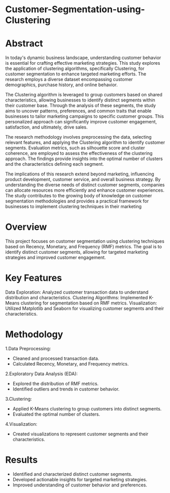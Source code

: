 # Customer-Segmentation-using-Clustering

# Abstract

In today's dynamic business landscape, understanding customer behavior is essential for crafting effective marketing strategies. This study explores the application of clustering algorithms, specifically Clustering, for customer segmentation to enhance targeted marketing efforts. The research employs a diverse dataset encompassing customer demographics, purchase history, and online behavior.

The Clustering algorithm is leveraged to group customers based on shared characteristics, allowing businesses to identify distinct segments within their customer base. Through the analysis of these segments, the study aims to uncover patterns, preferences, and common traits that enable businesses to tailor marketing campaigns to specific customer groups. This personalized approach can significantly improve customer engagement, satisfaction, and ultimately, drive sales.

The research methodology involves preprocessing the data, selecting relevant features, and applying the Clustering algorithm to identify customer segments. Evaluation metrics, such as silhouette score and cluster coherence, are employed to assess the effectiveness of the clustering approach. The findings provide insights into the optimal number of clusters and the characteristics defining each segment.

The implications of this research extend beyond marketing, influencing product development, customer service, and overall business strategy. By understanding the diverse needs of distinct customer segments, companies can allocate resources more efficiently and enhance customer experiences. The study contributes to the growing body of knowledge on customer segmentation methodologies and provides a practical framework for businesses to implement clustering techniques in their marketing 

# Overview
This project focuses on customer segmentation using clustering techniques based on Recency, Monetary, and Frequency (RMF) metrics. The goal is to identify distinct customer segments, allowing for targeted marketing strategies and improved customer engagement.

# Key Features
Data Exploration: Analyzed customer transaction data to understand distribution and characteristics.
Clustering Algorithms: Implemented K-Means clustering for segmentation based on RMF metrics.
Visualization: Utilized Matplotlib and Seaborn for visualizing customer segments and their characteristics.
# Methodology
1.Data Preprocessing:

* Cleaned and processed transaction data.
* Calculated Recency, Monetary, and Frequency metrics.
  
2.Exploratory Data Analysis (EDA):

* Explored the distribution of RMF metrics.
* Identified outliers and trends in customer behavior.

3.Clustering:

* Applied K-Means clustering to group customers into distinct segments.
* Evaluated the optimal number of clusters.
  
4.Visualization:

* Created visualizations to represent customer segments and their characteristics.
  
# Results
* Identified and characterized distinct customer segments.
* Developed actionable insights for targeted marketing strategies.
* Improved understanding of customer behavior and preferences.
